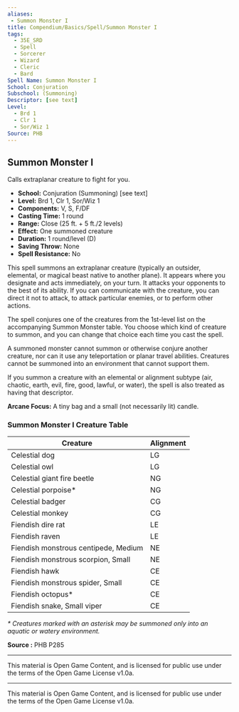 ```yaml
---
aliases:
 - Summon Monster I
title: Compendium/Basics/Spell/Summon Monster I
tags:  
  - 35E_SRD  
  - Spell  
  - Sorcerer  
  - Wizard  
  - Cleric  
  - Bard
Spell Name: Summon Monster I
School: Conjuration
Subschool: (Summoning)
Descriptor: [see text]
Level:
  - Brd 1  
  - Clr 1  
  - Sor/Wiz 1
Source: PHB
---
```


## Summon Monster I

Calls extraplanar creature to fight for you.

- **School:** Conjuration (Summoning) [see text]  
- **Level:** Brd 1, Clr 1, Sor/Wiz 1  
- **Components:** V, S, F/DF  
- **Casting Time:** 1 round  
- **Range:** Close (25 ft. + 5 ft./2 levels)  
- **Effect:** One summoned creature  
- **Duration:** 1 round/level (D)  
- **Saving Throw:** None  
- **Spell Resistance:** No  

This spell summons an extraplanar creature (typically an outsider, elemental, or magical beast native to another plane). It appears where you designate and acts immediately, on your turn. It attacks your opponents to the best of its ability. If you can communicate with the creature, you can direct it not to attack, to attack particular enemies, or to perform other actions.

The spell conjures one of the creatures from the 1st-level list on the accompanying Summon Monster table. You choose which kind of creature to summon, and you can change that choice each time you cast the spell.

A summoned monster cannot summon or otherwise conjure another creature, nor can it use any teleportation or planar travel abilities. Creatures cannot be summoned into an environment that cannot support them.

If you summon a creature with an elemental or alignment subtype (air, chaotic, earth, evil, fire, good, lawful, or water), the spell is also treated as having that descriptor.

**Arcane Focus:** A tiny bag and a small (not necessarily lit) candle.

### Summon Monster I Creature Table

| Creature                              | Alignment |
|---------------------------------------|-----------|
| Celestial dog                         | LG        |
| Celestial owl                         | LG        |
| Celestial giant fire beetle          | NG        |
| Celestial porpoise*                  | NG        |
| Celestial badger                     | CG        |
| Celestial monkey                     | CG        |
| Fiendish dire rat                    | LE        |
| Fiendish raven                       | LE        |
| Fiendish monstrous centipede, Medium | NE        |
| Fiendish monstrous scorpion, Small   | NE        |
| Fiendish hawk                        | CE        |
| Fiendish monstrous spider, Small     | CE        |
| Fiendish octopus*                    | CE        |
| Fiendish snake, Small viper          | CE        |

_* Creatures marked with an asterisk may be summoned only into an aquatic or watery environment._

**Source :** PHB P285

---

This material is Open Game Content, and is licensed for public use under the terms of the Open Game License v1.0a.

---

This material is Open Game Content, and is licensed for public use under the terms of the Open Game License v1.0a.
